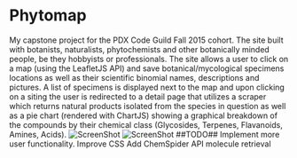 # Phytomap #
My capstone project for the PDX Code Guild Fall 2015 cohort.  The site built with botanists, naturalists, phytochemists and other botanically minded people, be they hobbyists or professionals.
The site allows a user to click on a map (using the LeafletJS API) and save botanical/mycological specimens locations as well as their scientific binomial names, descriptions and pictures.  A list of specimens is displayed next to the map and upon clicking on a siting the user is redirected to a detail page that utilizes a scraper which returns natural products isolated from the species in question as well as a pie chart (rendered with ChartJS) showing a graphical breakdown of the compounds by their chemical class (Glycosides, Terpenes, Flavanoids, Amines, Acids).
![ScreenShot](https://cloud.githubusercontent.com/assets/12378161/12409857/38f3c306-be3c-11e5-9ec4-ce4d4c7682b9.png)
![ScreenShot](https://cloud.githubusercontent.com/assets/12378161/12409859/42a2884c-be3c-11e5-9fab-cc628f2be142.jpg)
##TODO##
Implement more user functionality.
Improve CSS
Add ChemSpider API molecule retrieval

